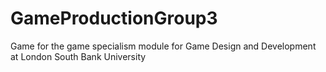 # GameProductionGroup3
Game for the game specialism module for Game Design and Development at London South Bank University
